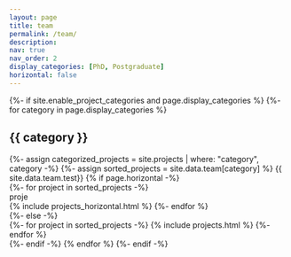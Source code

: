 ```yaml
---
layout: page
title: team
permalink: /team/
description: 
nav: true
nav_order: 2
display_categories: [PhD, Postgraduate]
horizontal: false
---
```


<!-- pages/projects.md -->
<div class="projects">
{%- if site.enable_project_categories and page.display_categories %}
  <!-- Display categorized projects -->
  {%- for category in page.display_categories %}
  <h2 class="category">{{ category }}</h2>
  {%- assign categorized_projects = site.projects | where: "category", category -%}
  <!-- {%- assign sorted_projects = categorized_projects | sort: "importance" %} -->
  {%- assign sorted_projects = site.data.team[category] %}
  <artiacle>{{ site.data.team.test}}</artiacle>
  <!-- Generate cards for each project -->
  {% if page.horizontal -%}
  <div class="container">
    <div class="row row-cols-2">
    {%- for project in sorted_projects -%}
    <div>proje</div>
      {% include projects_horizontal.html %}
    {%- endfor %}
    </div>
  </div>
  {%- else -%}
  <div class="grid" style="display:flex;flex-direction: column;justify-content: center;justify-items: center;">
    {%- for project in sorted_projects -%}
      {% include projects.html %}
    {%- endfor %}
  </div>
  {%- endif -%}
  {% endfor %}
{%- endif -%}
</div>
